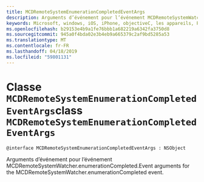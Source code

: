 ```yaml
---
title: MCDRemoteSystemEnumerationCompletedEventArgs
description: Arguments d’événement pour l’événement MCDRemoteSystemWatcher.enumerationCompleted.
keywords: Microsoft, windows, iOS, iPhone, objectiveC, les appareils, Project Rome connectés
ms.openlocfilehash: b29153e4b9a1fe76bbb1a682219a6342fa3750d8
ms.sourcegitcommit: 945a0f4bda02e3b4eb9a665379c2af9bd5285a53
ms.translationtype: MT
ms.contentlocale: fr-FR
ms.lasthandoff: 04/18/2019
ms.locfileid: "59801131"
---
```

# <a name="class-mcdremotesystemenumerationcompletedeventargs"></a><span data-ttu-id="0172c-104">Classe `MCDRemoteSystemEnumerationCompletedEventArgs`</span><span class="sxs-lookup"><span data-stu-id="0172c-104">class `MCDRemoteSystemEnumerationCompletedEventArgs`</span></span> 

```
@interface MCDRemoteSystemEnumerationCompletedEventArgs : NSObject
```  

<span data-ttu-id="0172c-105">Arguments d’événement pour l’événement MCDRemoteSystemWatcher.enumerationCompleted.</span><span class="sxs-lookup"><span data-stu-id="0172c-105">Event arguments for the MCDRemoteSystemWatcher.enumerationCompleted event.</span></span>
